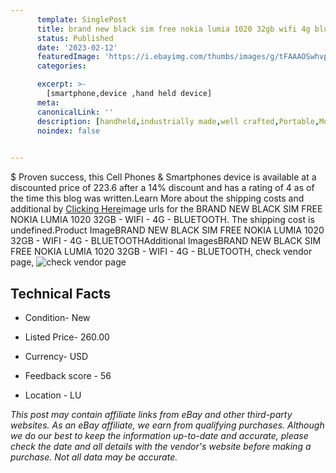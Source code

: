 ```yaml
---
      template: SinglePost
      title: brand new black sim free nokia lumia 1020 32gb wifi 4g bluetooth
      status: Published
      date: '2023-02-12'
      featuredImage: 'https://i.ebayimg.com/thumbs/images/g/tFAAAOSwhvpi3r-1/s-l225.jpg'
      categories: 

      excerpt: >-
        [smartphone,device ,hand held device]
      meta:
      canonicalLink: ''
      description: [handheld,industrially made,well crafted,Portable,Mobile,Compact,Convenient,Lightweight,Maneuverable,Man-portable,Miniature,Carriable,Hand-held,Light,Holdable,Transportable,Mobile device,Pocket-sized,On-the-go,Wireless,Cordless,Compact size,Convenient size, smartphone,device ,hand held device]
      noindex: false

        
---
```

$
    Proven success, this Cell Phones & Smartphones device is available at a discounted price of 223.6 after a 14% discount and has a rating of 4 as of the time this blog was written.Learn More about the shipping costs and additional by [Clicking Here](https://www.ebay.com/itm/403796721467?hash=item5e0428ff3b%3Ag%3AtFAAAOSwhvpi3r-1&amdata=enc%3AAQAHAAAA4KojwvO%2FdL133g8dX6MZ2MHJLYyxZ1KIMadUF3qNDGsLY9rE%2B0JVF9ECg0wpW2nzY8f0iUfyju%2BWqKfxjkOSmQj48W%2Fbl48HhaxNK5Nk%2BudHy%2FC9yIudjqtMwbU8GtE8XsN%2BtXg6RXXrgMPT%2F510HqWx5qX0nLewds7QEjOZFSO8TrxxXVQd%2FjfVa0clHV2L%2B3FYsik8mKG9DVPGvjQzRSEqNTh6QdNNt7KQixsz1PvF%2BLUFmhrwo9sarh9ex2eoRJwCbI2TIZU7xGrfOAMACPkbtgK6ZgWRsQKFgpAejcZh&mkevt=1&mkcid=1&mkrid=711-53200-19255-0&campid=%253CePNCampaignId%253E&customid=%253CreferenceId%253E&toolid=10049)image urls for the BRAND NEW BLACK SIM FREE NOKIA LUMIA 1020 32GB - WIFI - 4G - BLUETOOTH. The shipping cost is undefined.Product ImageBRAND NEW BLACK SIM FREE NOKIA LUMIA 1020 32GB - WIFI - 4G - BLUETOOTHAdditional ImagesBRAND NEW BLACK SIM FREE NOKIA LUMIA 1020 32GB - WIFI - 4G - BLUETOOTH, check vendor page, ![check vendor page](https://origin-galleryplus.ebayimg.com/ws/web/403796721467_2_0_1/225x225.jpg,https://origin-galleryplus.ebayimg.com/ws/web/403796721467_3_0_1/225x225.jpg,https://origin-galleryplus.ebayimg.com/ws/web/403796721467_4_0_1/225x225.jpg,https://origin-galleryplus.ebayimg.com/ws/web/403796721467_5_0_1/225x225.jpg,https://origin-galleryplus.ebayimg.com/ws/web/403796721467_6_0_1/225x225.jpg,https://origin-galleryplus.ebayimg.com/ws/web/403796721467_7_0_1/225x225.jpg,https://origin-galleryplus.ebayimg.com/ws/web/403796721467_8_0_1/225x225.jpg,https://origin-galleryplus.ebayimg.com/ws/web/403796721467_9_0_1/225x225.jpg,https://origin-galleryplus.ebayimg.com/ws/web/403796721467_10_0_1/225x225.jpg,https://origin-galleryplus.ebayimg.com/ws/web/403796721467_11_0_1/225x225.jpg)
    
    

 ## Technical Facts 



     
      

 - Condition- New 


      

 - Listed Price- 260.00 


      

 - Currency- USD 


      

 - Feedback score - 56 


      

 - Location - LU 


      
      

 *_This post may contain affiliate links from eBay and other third-party websites. As an eBay affiliate, we earn from qualifying purchases. Although we do our best to keep the information up-to-date and accurate, please check the date and all details with the vendor's website before making a purchase. Not all data may be accurate._*



    
    
    
    
    